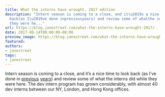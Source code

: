 ```yaml
---
title: What the interns have wrought, 2017 edition
description: "Intern season is coming to a close, and it\u2019s a nice time to look
  back(as I\u2019ve done inpreviousyears) and review some of whatthe interns did while
  they were he..."
url: https://blog.janestreet.com/what-the-interns-have-wrought-2017/
date: 2017-08-14T00:00:00-00:00
preview_image: https://blog.janestreet.com/what-the-interns-have-wrought-2017/what_interns_wrought.png
featured:
authors:
- janestreet
tags:
- janestreet
---
```


<p>Intern season is coming to a close, and it&rsquo;s a nice time to look back
(as I&rsquo;ve done in
<a href="https://blog.janestreet.com/what-the-interns-have-wrought-rpc_parallel-and-core_profiler">previous</a>
<a href="https://blog.janestreet.com/what-the-interns-have-wrought-2016">years</a>) and review some of what
the interns did while they were here. The dev intern program has grown
considerably, with almost 40 dev interns between our NY, London, and
Hong Kong offices.</p>


